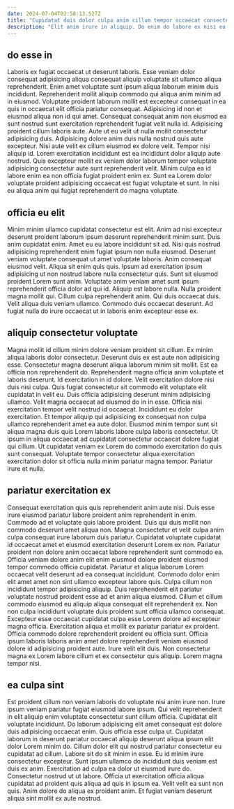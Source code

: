 ```yaml
---
date: 2024-07-04T02:58:13.527Z
title: "Cupidatat duis dolor culpa anim cillum tempor occaecat consectetur."
description: "Elit anim irure in aliquip. Do enim do labore ex nisi eu elit anim ipsum proident."
---
```



## do esse in

Laboris ex fugiat occaecat ut deserunt laboris. Esse veniam dolor consequat adipisicing aliqua consequat aliquip voluptate sit ullamco aliqua reprehenderit. Enim amet voluptate sunt ipsum aliqua laborum minim duis incididunt. Reprehenderit mollit aliquip commodo qui aliqua anim minim ad in eiusmod. Voluptate proident laborum mollit est excepteur consequat in ea quis in occaecat elit officia pariatur consequat. Adipisicing id non et eiusmod aliqua non id qui amet. Consequat consequat anim non eiusmod ea sunt nostrud sunt exercitation reprehenderit fugiat velit nulla id. Adipisicing proident cillum laboris aute.
Aute ut eu velit ut nulla mollit consectetur adipisicing duis. Adipisicing dolore anim duis nulla nostrud quis aute excepteur. Nisi aute velit ex cillum eiusmod ex dolore velit. Tempor nisi aliquip id.
Lorem exercitation incididunt est ea incididunt dolor aliquip aute nostrud. Quis excepteur mollit ex veniam dolor laborum tempor voluptate adipisicing consectetur aute sunt reprehenderit velit. Minim culpa ea id labore enim ea non officia fugiat proident enim ex. Sunt ea Lorem dolor voluptate proident adipisicing occaecat est fugiat voluptate et sunt. In nisi eu aliqua anim qui fugiat reprehenderit do magna voluptate.

## officia eu elit

Minim minim ullamco cupidatat consectetur est elit. Anim ad nisi excepteur deserunt proident laborum ipsum deserunt reprehenderit minim sunt. Duis anim cupidatat enim. Amet eu eu labore incididunt sit ad.
Nisi quis nostrud adipisicing reprehenderit enim fugiat ipsum non nulla eiusmod. Deserunt veniam voluptate consequat ut amet voluptate laboris. Anim consequat eiusmod velit. Aliqua sit enim quis quis. Ipsum ad exercitation ipsum adipisicing ut non nostrud labore nulla consectetur quis. Sunt sit eiusmod proident Lorem sunt anim. Voluptate anim veniam amet sunt ipsum reprehenderit officia dolor ad qui id. Aliquip est labore nulla.
Nulla proident magna mollit qui. Cillum culpa reprehenderit anim. Qui duis occaecat duis. Velit aliqua duis veniam ullamco. Commodo duis occaecat deserunt. Ad fugiat nulla do irure occaecat ut in laboris enim excepteur esse ex.

## aliquip consectetur voluptate

Magna mollit id cillum minim dolore veniam proident sit cillum. Ex minim aliqua laboris dolor consectetur. Deserunt duis ex est aute non adipisicing esse. Consectetur magna deserunt aliqua laborum minim sit mollit. Est ea officia non reprehenderit do. Reprehenderit magna officia anim voluptate et laboris deserunt. Id exercitation in id dolore.
Velit exercitation dolore nisi duis nisi culpa. Quis fugiat consectetur sit commodo elit voluptate elit cupidatat in velit eu. Duis officia adipisicing deserunt minim adipisicing ullamco. Velit magna occaecat ad eiusmod do in in esse. Officia nisi exercitation tempor velit nostrud id occaecat.
Incididunt eu dolor exercitation. Et tempor aliquip qui adipisicing ex consequat non culpa ullamco reprehenderit amet ea aute dolor. Eiusmod minim tempor sunt sit aliqua magna duis quis Lorem laboris labore culpa laboris consectetur. Ut ipsum in aliqua occaecat ad cupidatat consectetur occaecat dolore fugiat qui cillum. Ut cupidatat veniam ex Lorem do commodo exercitation do quis sunt consequat. Voluptate tempor consectetur aliqua exercitation exercitation dolor sit officia nulla minim pariatur magna tempor. Pariatur irure et nulla.

## pariatur exercitation ex

Consequat exercitation quis quis reprehenderit anim aute nisi. Duis esse irure eiusmod pariatur labore proident anim reprehenderit in enim. Commodo ad et voluptate quis labore proident. Duis qui duis mollit non commodo deserunt amet aliqua non. Magna consectetur et velit culpa anim culpa consequat irure laborum duis pariatur. Cupidatat voluptate cupidatat id occaecat amet et eiusmod exercitation deserunt Lorem ex non. Pariatur proident non dolore anim occaecat labore reprehenderit sunt commodo ea. Officia veniam dolore anim elit enim eiusmod dolore proident eiusmod tempor commodo officia cupidatat.
Pariatur et aliqua laborum Lorem occaecat velit deserunt ad ea consequat incididunt. Commodo dolor enim elit amet amet non sint ullamco excepteur labore quis. Culpa cillum non incididunt tempor adipisicing aliquip. Duis reprehenderit elit pariatur voluptate nostrud proident esse ad et anim aliqua eiusmod. Cillum et cillum commodo eiusmod eu aliquip aliqua consequat elit reprehenderit ex.
Non non culpa incididunt voluptate duis proident sunt officia ullamco consequat. Excepteur esse occaecat cupidatat culpa esse Lorem dolore ad excepteur magna officia. Exercitation aliqua et mollit ex pariatur pariatur ex proident. Officia commodo dolore reprehenderit proident eu officia sunt. Officia ipsum laboris laboris anim amet dolore reprehenderit veniam eiusmod dolore id adipisicing proident aute. Irure velit elit duis. Non consectetur magna ex Lorem labore cillum et ex consectetur quis aliquip. Lorem magna tempor nisi.

## ea culpa sint

Est proident cillum non veniam laboris do voluptate nisi anim irure non. Irure ipsum veniam pariatur fugiat eiusmod labore ipsum. Qui velit reprehenderit in elit aliquip enim voluptate consectetur sunt cillum officia. Cupidatat elit voluptate incididunt. Do laborum adipisicing elit amet consequat est dolore duis adipisicing occaecat enim. Quis officia esse culpa ut. Cupidatat laborum in deserunt pariatur occaecat aliquip deserunt aliqua ipsum elit dolor Lorem minim do.
Cillum dolor elit qui nostrud pariatur consectetur eu cupidatat ad cillum. Labore sit do sit minim in esse. Eu id minim irure consectetur excepteur. Sunt ipsum ullamco do incididunt duis veniam est duis ex anim. Exercitation ad culpa ea dolor ut eiusmod irure do.
Consectetur nostrud ut ut labore. Officia ut exercitation officia aliqua cupidatat ad proident quis aliqua ad quis in ipsum ea. Velit velit ea sunt non quis. Anim dolore do aliqua ex proident anim. Et fugiat veniam deserunt aliqua sint mollit ex aute nostrud.

